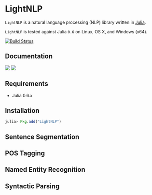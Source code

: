 # LightNLP
`LightNLP` is a natural language processing (NLP) library written in [Julia](http://julialang.org/).

`LightNLP` is tested against Julia `0.6` on Linux, OS X, and Windows (x64).

[![Build Status](https://travis-ci.org/hshindo/LightNLP.jl.svg?branch=master)](https://travis-ci.org/hshindo/LightNLP.jl)

## Documentation
[![](https://img.shields.io/badge/docs-stable-blue.svg)](http://hshindo.github.io/LightNLP.jl/stable/)
[![](https://img.shields.io/badge/docs-latest-blue.svg)](http://hshindo.github.io/LightNLP.jl/latest/)

## Requirements
- Julia 0.6.x

## Installation
```julia
julia> Pkg.add("LightNLP")
```

## Sentence Segmentation

## POS Tagging

## Named Entity Recognition

## Syntactic Parsing
